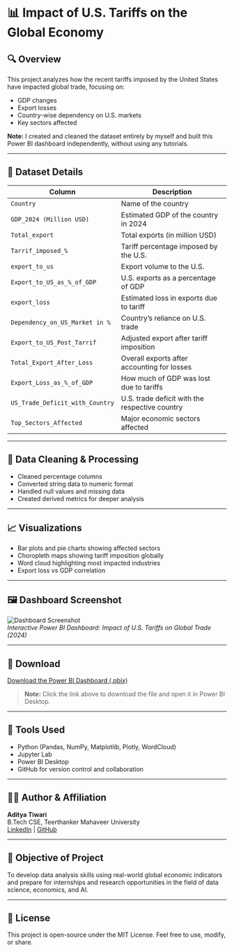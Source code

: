 # 📊 Impact of U.S. Tariffs on the Global Economy

## 🔍 Overview
This project analyzes how the recent tariffs imposed by the United States have impacted global trade, focusing on:

- GDP changes
- Export losses
- Country-wise dependency on U.S. markets
- Key sectors affected

**Note:** I created and cleaned the dataset entirely by myself and built this Power BI dashboard independently, without using any tutorials.

---

## 📁 Dataset Details

| Column | Description |
|--------|-------------|
| `Country` | Name of the country |
| `GDP_2024 (Million USD)` | Estimated GDP of the country in 2024 |
| `Total_export` | Total exports (in million USD) |
| `Tarrif_imposed_%` | Tariff percentage imposed by the U.S. |
| `export_to_us` | Export volume to the U.S. |
| `Export_to_US_as_%_of_GDP` | U.S. exports as a percentage of GDP |
| `export_loss` | Estimated loss in exports due to tariff |
| `Dependency_on_US_Market in %` | Country’s reliance on U.S. trade |
| `Export_to_US_Post_Tarrif` | Adjusted export after tariff imposition |
| `Total_Export_After_Loss` | Overall exports after accounting for losses |
| `Export_Loss_as_%_of_GDP` | How much of GDP was lost due to tariffs |
| `US_Trade_Deficit_with_Country` | U.S. trade deficit with the respective country |
| `Top_Sectors_Affected` | Major economic sectors affected |

---

## 🧹 Data Cleaning & Processing

- Cleaned percentage columns
- Converted string data to numeric format
- Handled null values and missing data
- Created derived metrics for deeper analysis

---

## 📈 Visualizations

- Bar plots and pie charts showing affected sectors
- Choropleth maps showing tariff imposition globally
- Word cloud highlighting most impacted industries
- Export loss vs GDP correlation

---

## 🖼 Dashboard Screenshot

![Dashboard Screenshot](Impact_of_US_Tariffs/dashbord_tarrif.png)  
*Interactive Power BI Dashboard: Impact of U.S. Tariffs on Global Trade (2024)*

---

## 💾 Download

[Download the Power BI Dashboard (.pbix)](Impact_of_US_Tariffs/US-Tariffs-Dashboard.pbix)

> **Note:** Click the link above to download the file and open it in Power BI Desktop.

---

## 🔧 Tools Used

- Python (Pandas, NumPy, Matplotlib, Plotly, WordCloud)  
- Jupyter Lab  
- Power BI Desktop  
- GitHub for version control and collaboration

---

## 👨‍🎓 Author & Affiliation

**Aditya Tiwari**  
B.Tech CSE, Teerthanker Mahaveer University  
[LinkedIn](https://www.linkedin.com/in/adityatiwaryman7/) | [GitHub](https://github.com/adityatiwari049)

---

## 📌 Objective of Project

To develop data analysis skills using real-world global economic indicators and prepare for internships and research opportunities in the field of data science, economics, and AI.

---

## 📜 License

This project is open-source under the MIT License. Feel free to use, modify, or share.
